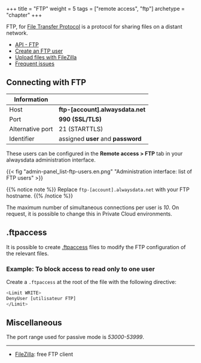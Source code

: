 +++
title = "FTP"
weight = 5
tags = ["remote access", "ftp"]
archetype = "chapter"
+++

FTP, for [File Transfer Protocol](https://en.wikipedia.org/wiki/File_Transfer_Protocol) is a protocol for sharing files on a distant network.

- [API - FTP](https://api.alwaysdata.com/v1/ftp/doc/)
- [Create an FTP user](create-a-ftp-user)
- [Upload files with FileZilla](use-filezilla)
- [Frequent issues](remote-access/ftp/troubleshooting)

## Connecting with FTP

|Information||
|--- |--- |
|Host|**ftp-[account].alwaysdata.net**|
|Port|**990 (SSL/TLS)**|
|Alternative port|21 (STARTTLS)|
|Identifier|assigned **user** and **password**|

These users can be configured in the **Remote access > FTP** tab in your alwaysdata administration interface.

{{< fig "admin-panel_list-ftp-users.en.png" "Administration interface: list of FTP users" >}}

{{% notice note %}}
Replace `ftp-[account].alwaysdata.net` with your FTP hostname.
{{% /notice %}}

The maximum number of simultaneous connections per user is *10*. On request, it is possible to change this in Private Cloud environments.

## .ftpaccess

It is possible to create [.ftpaccess](http://www.proftpd.org/docs/howto/ftpaccess.html) files to modify the FTP configuration of the relevant files.

### Example: To block access to read only to one user

Create a `.ftpaccess` at the root of the file with the following directive:

```sh
<Limit WRITE>
DenyUser [utilisateur FTP]
</Limit>
```

## Miscellaneous

The port range used for passive mode is *53000-53999*.

---
- [FileZilla](https://filezilla-project.org/download.php): free FTP client
